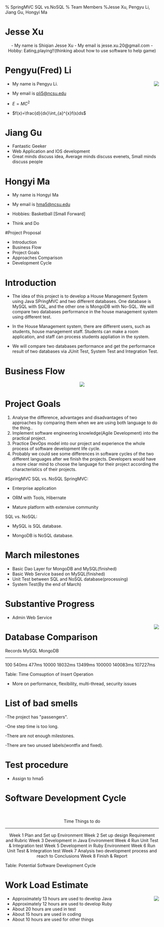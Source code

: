 % SpringMVC SQL vs.NoSQL
% Team Members
%Jesse Xu, Pengyu Li, Jiang Gu, Hongyi Ma




# Jesse Xu


<center>
- My name is Shiqian Jesse Xu
- My email is jesse.xu.20@gmail.com
- Hobby: Eating,playing!!(thinking about how to use software to help game)

</center>


# Pengyu(Fred) Li

<img align=right src="../img/cat.jpg">

- My name is Pengyu Li.

- My email is pli5@ncsu.edu

-  $E = MC^2$
- $f(x)=\frac{d}{dx}\int_{a}^{x}f(s)ds$


# Jiang Gu
- Fantastic Geeker
- Web Application and IOS development
- Great minds discuss idea,
  Average minds discuss evenets,
  Small minds discuss people


# Hongyi Ma
- My name is Hongyi Ma

- My email is hma5@ncsu.edu

- Hobbies: Basketball [Small Forward]

- Think and Do





#Project Proposal
- Introduction
- Business Flow
- Project Goals
- Approaches Comparison
- Development Cycle

# Introduction
- The idea of this project is to develop a House Management System using Java SPringMVC and two different databases. One database is MySQL with SQL, and the other one is MongoDB with No-SQL. We will compare two databases performance in the house management system using different test.

- In the House Management system, there are different users, such as students, house management staff. Students can make a room application, and staff can process students appliation in the system.

- We will compare two databases performance and get the performance result of two databases via JUnit Test, System Test and Integration Test.

# Business Flow
<center>
<img src = "../img/dot/flow.png">
</center>

# Project Goals
1. Analyse the difference, advantages and disadvantages of two approaches by comparing them when we are using both language to do the thing..
2. Implement software engineering knowledge(Agile Development) into the practical project.
3. Practice DevOps model into our project and experience the whole process of software development life cycle. 
4. Probably we could see some differences in software cycles of the two different languages after we finish the projects. Developers would have a more clear mind to choose the language for their project according the characteristics of their projects.

#SpringMVC SQL vs. NoSQL
SpringMVC:

- Enterprise application

- ORM with Tools, Hibernate

- Mature platform with extensive community

SQL vs. NoSQL:

- MySQL is SQL database.

- MongoDB is NoSQL database.

# March milestones
- Basic Dao Layer for MongoDB and MySQL(finished)
- Basic Web Service based on MySQL(finished)
- Unit Test between SQL and NoSQL database(processing)
- System Test(By the end of March)
   
# Substantive Progress

- Admin Web Service
<img src="../img/screenshots.png" align=right>


# Database Comparison 

Records      MySQL         MongoDB
--------   -----------    -------------------
100          540ms          477ms
10000      18032ms        13499ms
100000    140083ms       107227ms

 Table: Time Comsuption of Insert Operation 

- More on performance, flexibility, multi-thread, security issues



# List of bad smells
-The project has "passengers".

-One step time is too long.

-There are not enough milestones.

-There are two unused labels(wontfix and fixed).

# Test procedure
- Assign to hma5


# Software Development Cycle

<br>
<center>

  Time      Things to do
---------   -------------------------------------
   Week 1     Plan and Set up Environment
   Week 2     Set up design Requirement and Rubric
   Week 3     Development in Java Environment
   Week 4     Run Unit Test & Integration test
   Week 5     Development in Ruby Environment
   Week 6     Run Unit Test & Integration test
   Week 7     Analysis two development process and reach to Conclusions
   Week 8     Finish &  Report
</center>

Table:  Potential Software Development Cycle

# Work Load Estimate

<img align=right src="../img/plot/plot1.png">

- Approximately 13 hours are used to develop Java
- Approximately 12 hours are used to develop Ruby
- About 20 hours are used in test
- About 15 hours are used in coding
- About 10 hours are used for other things

